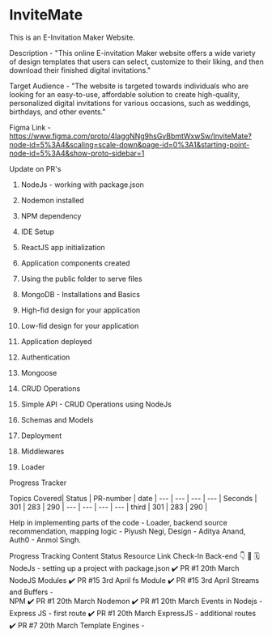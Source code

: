 # InviteMate

This is an E-Invitation Maker Website.

Description - "This online E-invitation Maker website offers a wide variety of design templates that users can select, customize to their liking, and then download their finished digital invitations."

Target Audience - "The website is targeted towards individuals who are looking for an easy-to-use, affordable solution to create high-quality, personalized digital invitations for various occasions, such as weddings, birthdays, and other events." 


Figma Link - https://www.figma.com/proto/4IaggNNg9hsGvBbmtWxwSw/InviteMate?node-id=5%3A4&scaling=scale-down&page-id=0%3A1&starting-point-node-id=5%3A4&show-proto-sidebar=1

Update on PR's

1. NodeJs - working with package.json

2. Nodemon installed

3. NPM dependency

4. IDE Setup

5. ReactJS app initialization

6. Application components created

7. Using the public folder to serve files

8. MongoDB - Installations and Basics

9. High-fid design for your application

10. Low-fid design for your application

11. Application deployed

12. Authentication

13. Mongoose 

14. CRUD Operations

15. Simple API - CRUD Operations using NodeJs

16. Schemas and Models

17. Deployment

18. Middlewares

19. Loader

Progress Tracker

Topics
Covered| Status | PR-number | date |
--- | --- | --- | --- |
Seconds | 301 | 283 | 290 |
--- | --- | --- | --- |
third | 301 | 283 | 290 |

Help in implementing parts of the code  -
Loader, backend source recommendation, mapping logic - Piyush Negi,
Design - Aditya Anand,
Auth0 - Anmol Singh.

Progress Tracking
Content	Status	Resource Link	Check-In
Back-end	👇	🔗	🗓️
NodeJs - setting up a project with package.json	✔️	PR #1	20th March
NodeJS Modules	✔️	PR #15	3rd April
fs Module	✔️	PR #15	3rd April
Streams and Buffers		-	
NPM	✔️	PR #1	20th March
Nodemon	✔️	PR #1	20th March
Events in Nodejs		-	
Express JS - first route	✔️	PR #1	20th March
ExpressJS - additional routes	✔️	PR #7	20th March
Template Engines		-	




